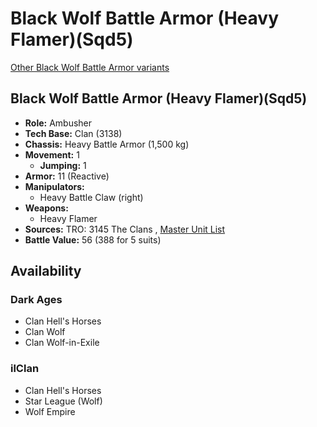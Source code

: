 # Black Wolf Battle Armor (Heavy Flamer)(Sqd5) 

[Other Black Wolf Battle Armor variants](../black_wolf_battle_armor.md) 

## Black Wolf Battle Armor (Heavy Flamer)(Sqd5) 

- **Role:** Ambusher 
- **Tech Base:** Clan (3138) 
- **Chassis:** Heavy Battle Armor (1,500 kg) 
- **Movement:** 1 
  - **Jumping:** 1 
- **Armor:** 11 (Reactive) 
- **Manipulators:** 
  - Heavy Battle Claw (right) 
- **Weapons:** 
  - Heavy Flamer 
- **Sources:** TRO: 3145 The Clans , [Master Unit List](http://masterunitlist.info/Unit/Details/8728) 
- **Battle Value:** 56 (388 for 5 suits) 

## Availability 

### Dark Ages 

- Clan Hell's Horses 
- Clan Wolf 
- Clan Wolf-in-Exile 

### ilClan 

- Clan Hell's Horses 
- Star League (Wolf) 
- Wolf Empire 

